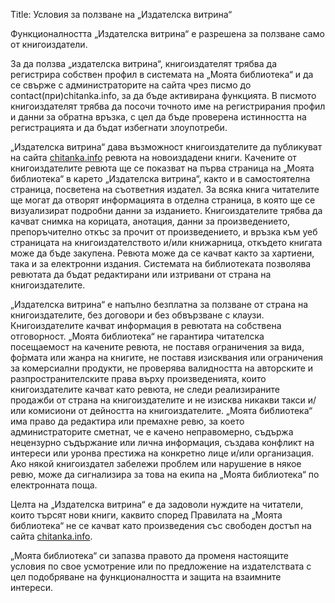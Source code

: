 Title: Условия за ползване на „Издателска витрина“

Функционалността „Издателска витрина“ е разрешена за ползване само от книгоиздатели.

За да ползва „издателска витрина“, книгоиздателят трябва да регистрира собствен профил в системата на „Моята библиотека“ и да се свърже с администраторите на сайта чрез писмо до contact(при)chitanka.info, за да бъде активирана функцията. В писмото книгоиздателят трябва да посочи точното име на регистрирания профил и данни за обратна връзка, с цел да бъде проверена истинността на регистрацията и да бъдат избегнати злоупотреби.

„Издателска витрина“ дава възможност книгоиздателите да публикуват на сайта <a href="//chitanka.info">chitanka.info</a> ревюта на новоиздадени книги. Качените от книгоиздателите ревюта ще се показват на първа страница на „Моята библиотека“ в карето „Издателска витрина“, както и в самостоятелна страница, посветена на съответния издател. За всяка книга читателите ще могат да отворят информацията в отделна страница, в която ще се визуализират подробни данни за изданието. Книгоиздателите трябва да качват снимка на корицата, анотация, данни за произведението, препоръчително откъс за прочит от произведението, и връзка към уеб страницата на книгоиздателството и/или книжарница, откъдето книгата може да бъде закупена. Ревюта може да се качват както за хартиени, така и за електронни издания. Системата на библиотеката позволява ревютата да бъдат редактирани или изтривани от страна на книгоиздателите.

„Издателска витрина“ е напълно безплатна за ползване от страна на книгоиздателите, без договори и без обвързване с клаузи. Книгоиздателите качват информация в ревютата на собствена отговорност. „Моята библиотека“ не гарантира читателска посещаемост на качените ревюта, не поставя ограничения за вида, фо&#768;рмата или жанра на книгите, не поставя изисквания или ограничения за комерсиални продукти, не проверява валидността на авторските и разпространителските права върху произведенията, които книгоиздателите качват като ревюта, не следи реализираните продажби от страна на книгоиздателите и не изисква никакви такси и/или комисиони от дейността на книгоиздателите. „Моята библиотека“ има право да редактира или премахне ревю, за което администраторите сметнат, че е качено неправомерно, съдържа нецензурно съдържание или лична информация, създава конфликт на интереси или уронва престижа на конкретно лице и/или организация. Ако някой книгоиздател забележи проблем или нарушение в някое ревю, може да сигнализира за това на екипа на „Моята библиотека“ по електронната поща.

Целта на „Издателска витрина“ е да задоволи нуждите на читатели, които търсят нови книги, каквито според Правилата на „Моята библиотека“ не се качват като произведения със свободен достъп на сайта <a href="//chitanka.info">chitanka.info</a>.

„Моята библиотека“ си запазва правото да променя настоящите условия по свое усмотрение или по предложение на издателствата с цел подобряване на функционалността и защита на взаимните интереси.
